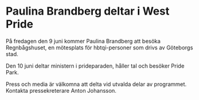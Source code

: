 # Paulina Brandberg deltar i West Pride

På fredagen den 9 juni kommer Paulina Brandberg att besöka Regnbågshuset, en mötesplats för hbtqi-personer som drivs av Göteborgs stad.

Den 10 juni deltar ministern i prideparaden, håller tal och besöker Pride Park.

Press och media är välkomna att delta vid utvalda delar av programmet. Kontakta pressekreterare Anton Johansson.
